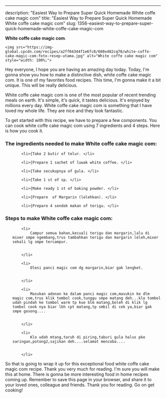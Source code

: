 ---
description: "Easiest Way to Prepare Super Quick Homemade White coffe cake magic com"
title: "Easiest Way to Prepare Super Quick Homemade White coffe cake magic com"
slug: 1356-easiest-way-to-prepare-super-quick-homemade-white-coffe-cake-magic-com

<p>
	<strong>White coffe cake magic com</strong>. 
	
</p>
<p>
	
	<img src="https://img-global.cpcdn.com/recipes/a2ff04344f1e6fc8/680x482cq70/white-coffe-cake-magic-com-foto-resep-utama.jpg" alt="White coffe cake magic com" style="width: 100%;">
	
	
</p>
<p>
	Hey everyone, I hope you are having an amazing day today. Today, I'm gonna show you how to make a distinctive dish, white coffe cake magic com. It is one of my favorites food recipes. This time, I'm gonna make it a bit unique. This will be really delicious.
</p>
	
<p>
	White coffe cake magic com is one of the most popular of recent trending meals on earth. It's simple, it's quick, it tastes delicious. It's enjoyed by millions every day. White coffe cake magic com is something that I have loved my whole life. They are nice and they look fantastic.
</p>
<p>
	
</p>

<p>
To get started with this recipe, we have to prepare a few components. You can cook white coffe cake magic com using 7 ingredients and 4 steps. Here is how you cook it.
</p>

<h3>The ingredients needed to make White coffe cake magic com:</h3>

<ol>
	
		<li>{Take 2 butir of telur. </li>
	
		<li>{Prepare 1 sachet of luwak white coffee. </li>
	
		<li>{Take secukupnya of gula. </li>
	
		<li>{Take 1 st of sp. </li>
	
		<li>{Make ready 1 st of baking powder. </li>
	
		<li>{Prepare  of Margarin (lelehkan). </li>
	
		<li>{Prepare 4 sendok makan of terigu. </li>
	
</ol>
<p>
	
</p>

<h3>Steps to make White coffe cake magic com:</h3>

<ol>
	
		<li>
			Campur semua bahan,kecuali terigu dan margarin,lalu di mixer smpe ngembang,trus tambahkan terigu dan margarin leleh,mixer sekali lg smpe tercampur.
			
			
		</li>
	
		<li>
			Olesi panci magic com dg margarin,biar gak lengket.
			
			
		</li>
	
		<li>
			Masukan adonan ke dalam panci magic com,masukin ke dlm magic com,trus klik tombol cook,tunggu smpe matang deh...klo tombol udah pindah ke tombol warm tp kue blm matang,boleh di klik lg tombol cook nya biar lbh cpt matang,tp smbil di cek ya,biar gak smpe gosong....
			
			
		</li>
	
		<li>
			Klo udah mtang,taruh di piring,taburi gula halus pke saringan,potong2,sajikan deh....selamat mencoba....
			
			
		</li>
	
</ol>

<p>
	
</p>

<p>
	So that is going to wrap it up for this exceptional food white coffe cake magic com recipe. Thank you very much for reading. I'm sure you will make this at home. There is gonna be more interesting food in home recipes coming up. Remember to save this page in your browser, and share it to your loved ones, colleague and friends. Thank you for reading. Go on get cooking!
</p>
